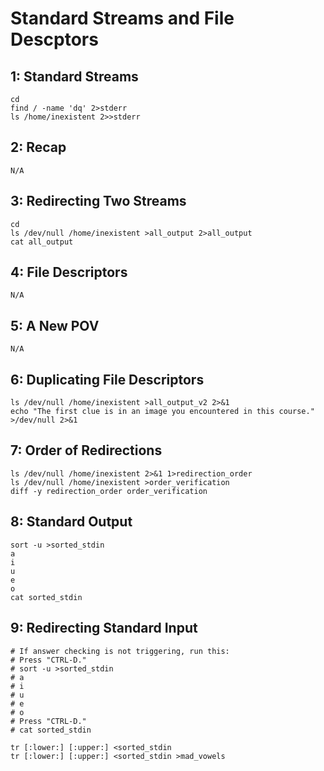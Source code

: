 # Standard Streams and File Descptors

## 1: Standard Streams
```shell
cd
find / -name 'dq' 2>stderr
ls /home/inexistent 2>>stderr
```

## 2: Recap
```shell
N/A
```

## 3: Redirecting Two Streams
```shell
cd
ls /dev/null /home/inexistent >all_output 2>all_output
cat all_output
```

## 4: File Descriptors
```shell
N/A
```

## 5: A New POV
```shell
N/A
```

## 6: Duplicating File Descriptors
```shell
ls /dev/null /home/inexistent >all_output_v2 2>&1
echo "The first clue is in an image you encountered in this course." >/dev/null 2>&1
```

## 7: Order of Redirections
```shell
ls /dev/null /home/inexistent 2>&1 1>redirection_order
ls /dev/null /home/inexistent >order_verification
diff -y redirection_order order_verification
```

## 8: Standard Output
```shell
sort -u >sorted_stdin
a
i
u
e
o
cat sorted_stdin
```

## 9: Redirecting Standard Input
```shell
# If answer checking is not triggering, run this:
# Press "CTRL-D."
# sort -u >sorted_stdin
# a
# i
# u
# e
# o
# Press "CTRL-D."
# cat sorted_stdin

tr [:lower:] [:upper:] <sorted_stdin
tr [:lower:] [:upper:] <sorted_stdin >mad_vowels
```
